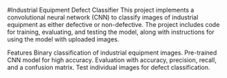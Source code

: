 #Industrial Equipment Defect Classifier
This project implements a convolutional neural network (CNN) to classify images of industrial equipment as either defective or non-defective. The project includes code for training, evaluating, and testing the model, along with instructions for using the model with uploaded images.

Features
Binary classification of industrial equipment images.
Pre-trained CNN model for high accuracy.
Evaluation with accuracy, precision, recall, and a confusion matrix.
Test individual images for defect classification.
